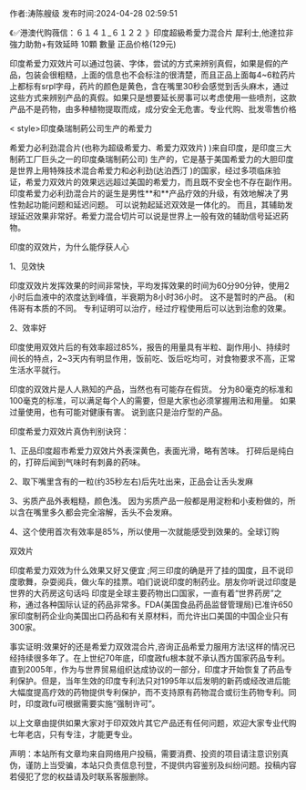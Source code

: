 <p>作者:涛陈艘级 发布时间:2024-04-28 02:59:51</p>
<p>《✅港澳代购薇信：６１４１_６１２２ 》印度超級希愛力混合片 犀利士,他達拉非 強力助勃+有效延時 10顆 數量 正品价格(129元) </p>
									<p>印度希爱力双效片可以通过包装、字体，尝试的方式来辨别真假，如果是假的产品，包装会很粗糙，上面的信息也不会标注的很清楚，而且正品上面每4~6粒药片上都标有srpl字母，药片的颜色是黄色，含在嘴里30秒会感觉到舌头麻木，通过这些方式来辨别产品的真假。如果只是想要延长房事可以考虑使用一些喷剂，这款产品不是药物，由多种植物提取而成，成分安全无危害。专业代购、批发零售价格</p><p>< style>印度桑瑞制葯公司生产的希爱力</></p><p>希爱力必利劲混合片(也称为超级希爱力、希爱力双效片) )来自印度，是印度三大制葯工厂巨头之一的印度桑瑞制葯公司) 生产的，它是基于美国希爱力的大胆印度是世界上用特殊技术混合希爱力和必利劲(达泊西汀 )的国家，经过多项临床验证，希爱力双效片的效果远远超过美国的希爱力，而且既不安全也不存在副作用。 印度希爱力必利劲混合片的诞生是男性**和**产品疗效的升级，有效地解决了男性勃起功能问题和延迟问题。 可以说勃起延迟双效是一体化的。 而且，其辅助发球延迟效果非常好。希爱力混合切片可以说是世界上一般有效的辅助信号延迟葯物。</p><p></p><p>印度的双效片，为什么能俘获人心</p><p>1、见效快</p><p>印度双效片发挥效果的时间非常快，平均发挥效果的时间为60分90分钟，使用2小时后血液中的浓度达到峰值，半衰期为8小时36小时。 这不是暂时的产品。 (和伟哥有本质的不同。 专利证明可以治疗，经过疗程使用后可以达到治愈的效果。</p><p>2、效率好</p><p>印度使用双效片后的有效率超过85%，报告的用量具有半粒、副作用小、持续时间长的特点，2~3天内有明显作用，饭前吃、饭后吃均可，对食物要求不高，正常生活水平就行。</p><p>印度的双效片是人人熟知的产品，当然也有可能存在假货。 分为80毫克的标准和100毫克的标准，可以满足每个人的需要，但是大家也必须掌握用法和用量。 如果过量使用，也有可能对健康有害。 说到底只是治疗型的产品。</p><p>印度希爱力双效片真伪判别诀窍：</p><p>1、正品印度超市希爱力双效片外表深黄色，表面光滑，略有苦味。 打碎后是纯白的，打碎后闻到气味时有刺鼻的药味。</p><p>2、取下嘴里含有的一粒(约35秒左右)后先吐出来，正品会让舌头发麻</p><p>3、劣质产品外表粗糙，颜色浅。 因为劣质产品一般都是用淀粉和小麦粉做的，所以含在嘴里多久都会完全溶解，舌头不会发麻。</p><p>4、这个使用首次有效率是85%，所以使用一次就能感受到效果的。全球订购</p><p>双效片</p><p></p><p>印度希爱力双效为什么效果又好又便宜 ;阿三印度的确是开了挂的国度，且不说印度歌舞，杂耍阅兵，做火车的挂票。咱们说说印度的制药业。朋友你听说过印度是世界的大药房这句话吗 印度是全球主要药物出口国家，一直有着“世界药房”之称，通过各种国际认证的药品非常多。FDA(美国食品药品监督管理局)已准许650家印度制药企业向美国出口药品和有关原材料，而允许出口美国的中国企业只有300家。</p><p>事实证明:效果好的还是希爱力双效混合片,咨询正品希爱力服用方法!这样的情况已经持续很多年了。在上世纪70年底，印度政fu根本就不承认西方国家药品专利。直到2005年，作为与世界贸易组织达成协议的一部分，印度才开始恢复了药品专利保护。但是，当年生效的印度专利法只对1995年以后发明的新药或经改进后能大幅度提高疗效的药物提供专利保护，而不支持原有药物混合或衍生药物专利。同时，印度政fu可根据需要实施“强制许可”。</p><p>以上文章由提供如果大家对于印双效片其它产品还有任何问题，欢迎大家专业代购七年老店，只有专注，才能更专业。</p>				声明：本站所有文章均来自网络用户投稿，需要消费、投资的项目请注意识别真伪，谨防上当受骗，本站只负责信息刊登，不提供内容鉴别及纠纷问题。投稿内容若侵犯了您的权益请及时联系客服删除。				
